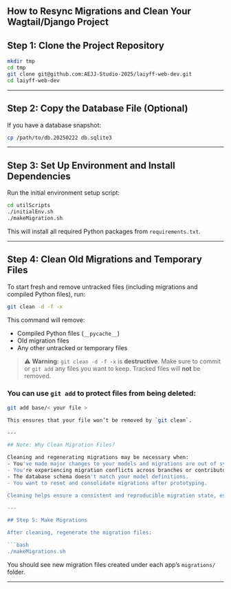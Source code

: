 How to Resync Migrations and Clean Your Wagtail/Django Project
---

## Step 1: Clone the Project Repository

```bash
mkdir tmp
cd tmp
git clone git@github.com:AEJJ-Studio-2025/laiyff-web-dev.git
cd laiyff-web-dev
```

---

## Step 2: Copy the Database File (Optional)

If you have a database snapshot:

```bash
cp /path/to/db.20250222 db.sqlite3
```

---

## Step 3: Set Up Environment and Install Dependencies

Run the initial environment setup script:

```bash
cd utilScripts
./initialEnv.sh
./makeMigration.sh
```

This will install all required Python packages from `requirements.txt`.

---

## Step 4: Clean Old Migrations and Temporary Files

To start fresh and remove untracked files (including migrations and compiled Python files), run:

```bash
git clean -d -f -x
```

This command will remove:
- Compiled Python files (`__pycache__`)
- Old migration files
- Any other untracked or temporary files

> ⚠️ **Warning:** `git clean -d -f -x` is **destructive**. Make sure to commit or `git add` any files you want to keep. Tracked files will **not** be removed.

### You can use `git add` to protect files from being deleted:

```bash
git add base/< your file >

This ensures that your file won’t be removed by `git clean`.

---

## Note: Why Clean Migration Files?

Cleaning and regenerating migrations may be necessary when:
- You've made major changes to your models and migrations are out of sync.
- You're experiencing migration conflicts across branches or contributors.
- The database schema doesn't match your model definitions.
- You want to reset and consolidate migrations after prototyping.

Cleaning helps ensure a consistent and reproducible migration state, especially during early-stage development.

---

## Step 5: Make Migrations

After cleaning, regenerate the migration files:

```bash
./makeMigrations.sh
```

You should see new migration files created under each app’s `migrations/` folder.

---